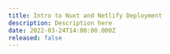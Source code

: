 ```yaml
---
title: Intro to Nuxt and Netlify Deployment
description: Description here
date: 2022-03-24T14:00:00.000Z
released: false
---
```


